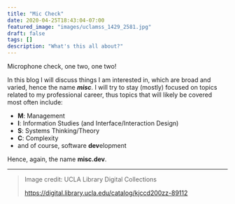 ```yaml
---
title: "Mic Check"
date: 2020-04-25T18:43:04-07:00
featured_image: "images/uclamss_1429_2581.jpg"
draft: false
tags: []
description: "What's this all about?"
---
```


Microphone check, one two, one two!

In this blog I will discuss things I am interested in, which are broad and varied, hence the name ***misc***. I will try to stay (mostly) focused on topics related to my professional career, thus topics that will likely be covered most often include:
- **M**: Management
- **I**: Information Studies (and Interface/Interaction Design)
- **S**: Systems Thinking/Theory
- **C**: Complexity
- and of course, software **dev**elopment

Hence, again, the name **misc.dev**.

---

> Image credit: UCLA Library Digital Collections
>
> https://digital.library.ucla.edu/catalog/kjccd200zz-89112

